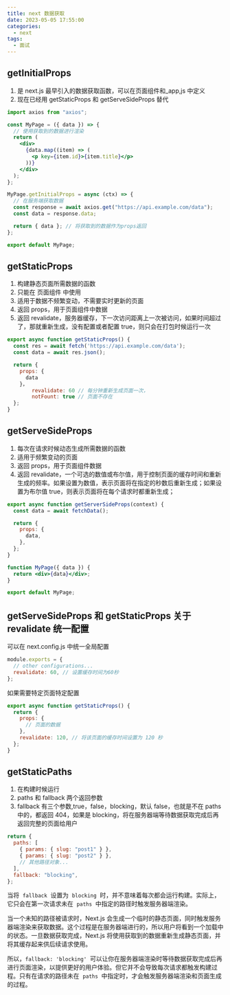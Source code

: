 ```yaml
---
title: next 数据获取
date: 2023-05-05 17:55:00
categories:
  - next
tags:
  - 面试
---
```


## getInitialProps

1. 是 next.js 最早引入的数据获取函数，可以在页面组件和\_app,js 中定义
2. 现在已经用 getStaticProps 和 getServeSideProps 替代

```jsx
import axios from "axios";

const MyPage = ({ data }) => {
  // 使用获取到的数据进行渲染
  return (
    <div>
      {data.map((item) => (
        <p key={item.id}>{item.title}</p>
      ))}
    </div>
  );
};

MyPage.getInitialProps = async (ctx) => {
  // 在服务端获取数据
  const response = await axios.get("https://api.example.com/data");
  const data = response.data;

  return { data }; // 将获取到的数据作为props返回
};

export default MyPage;
```

## getStaticProps

1. 构建静态页面所需数据的函数
2. 只能在 页面组件 中使用
3. 适用于数据不频繁变动，不需要实时更新的页面
4. 返回 props，用于页面组件中数据
5. 返回 revalidate，服务器缓存，下一次访问距离上一次被访问，如果时间超过了，那就重新生成，没有配置或者配置 true，则只会在打包时候运行一次

```jsx
export async function getStaticProps() {
  const res = await fetch('https://api.example.com/data');
  const data = await res.json();

  return {
    props: {
      data
    }，
		revalidate: 60 // 每分钟重新生成页面一次，
		notFount: true // 页面不存在
  };
}
```

## getServeSideProps

1. 每次在请求时候动态生成所需数据的函数
2. 适用于频繁变动的页面
3. 返回 props，用于页面组件数据
4. 返回 revalidate，一个可选的数值或布尔值，用于控制页面的缓存时间和重新生成的频率。如果设置为数值，表示页面将在指定的秒数后重新生成；如果设置为布尔值 true，则表示页面将在每个请求时都重新生成；

```jsx
export async function getServerSideProps(context) {
  const data = await fetchData();

  return {
    props: {
      data,
    },
  };
}

function MyPage({ data }) {
  return <div>{data}</div>;
}

export default MyPage;
```

## getServeSideProps 和 getStaticProps 关于 revalidate 统一配置

可以在 next.config.js 中统一全局配置

```jsx
module.exports = {
  // other configurations...
  revalidate: 60, // 设置缓存时间为60秒
};
```

如果需要特定页面特定配置

```jsx
export async function getStaticProps() {
  return {
    props: {
      // 页面的数据
    },
    revalidate: 120, // 将该页面的缓存时间设置为 120 秒
  };
}
```

## getStaticPaths

1. 在构建时候运行
2. paths 和 fallback 两个返回参数
3. fallback 有三个参数,true，false，blocking，默认 false，也就是不在 paths 中的，都返回 404，如果是 blocking，将在服务器端等待数据获取完成后再返回完整的页面给用户

```jsx
return {
  paths: [
    { params: { slug: "post1" } },
    { params: { slug: "post2" } },
    // 其他路径对象...
  ],
  fallback: "blocking",
};
```

当将  `fallback`  设置为  `blocking`  时，并不意味着每次都会运行构建。实际上，它只会在第一次请求未在  `paths`  中指定的路径时触发服务器端渲染。

当一个未知的路径被请求时，Next.js 会生成一个临时的静态页面，同时触发服务器端渲染来获取数据。这个过程是在服务器端进行的，所以用户将看到一个加载中的状态。一旦数据获取完成，Next.js 将使用获取到的数据重新生成静态页面，并将其缓存起来供后续请求使用。

所以，`fallback: 'blocking'`  可以让你在服务器端渲染时等待数据获取完成后再进行页面渲染，以提供更好的用户体验。但它并不会导致每次请求都触发构建过程。只有在请求的路径未在  `paths`  中指定时，才会触发服务器端渲染和页面生成的过程。
